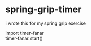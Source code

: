 # spring-grip-timer
i wrote this for my spring grip exercise 

import timer-fanar </br>
timer-fanar.start()
